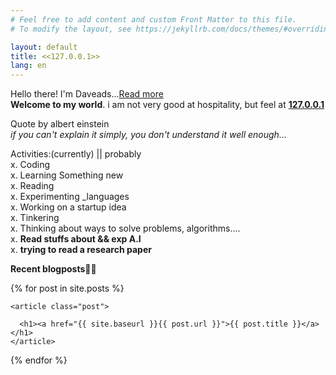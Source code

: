 ```yaml
---
# Feel free to add content and custom Front Matter to this file.
# To modify the layout, see https://jekyllrb.com/docs/themes/#overriding-theme-defaults

layout: default
title: <<127.0.0.1>>
lang: en
---
```



Hello there! I'm Daveads...[Read more](/about.html)<br> **Welcome to my world**. i am not very good at hospitality, but feel at **[127.0.0.1](http://daveads.github.io/)**

>
Quote by albert einstein<br>
<cite>if you can't explain it simply, you don't understand it well enough...</cite>

Activities:(currently) || probably<br>
x. Coding<br>
x. Learning Something new <br>
x. Reading<br>
x. Experimenting _languages<br>
x. Working on a startup idea<br>
x. Tinkering<br>
x. Thinking about ways to solve problems, algorithms....<br>
x. **Read stuffs about && exp A.I**<br>
x. **trying to read a research paper**<br>

**Recent blogposts**👨‍💻️

<div class="posts">
  {% for post in site.posts %}
	
    <article class="post">

      <h1><a href="{{ site.baseurl }}{{ post.url }}">{{ post.title }}</a></h1>
    </article>
	
  {% endfor %}
</div>

